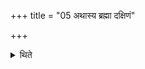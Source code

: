 +++
title = "05 अथास्य ब्रह्मा दक्षिणं"

+++

<details><summary>थिते</summary>

5. Then the Brahman holds his right hand. 
</details>
